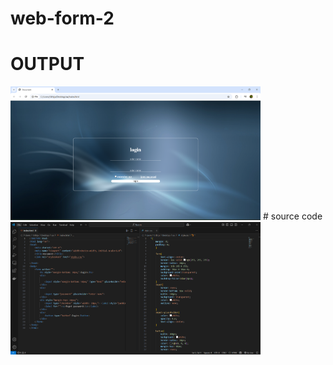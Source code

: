 # web-form-2
# OUTPUT
<img src="photo/1.png" width="400">
# source code
<img src="photo/2.png" width="400">
